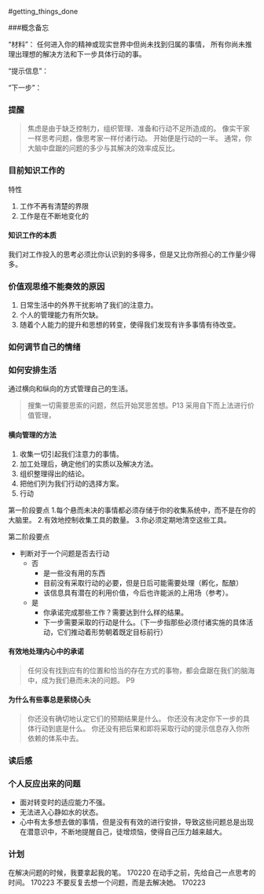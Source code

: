#getting_things_done 

###概念备忘

“材料”： 任何进入你的精神或现实世界中但尚未找到归属的事情，
所有你尚未推理出理想的解决方法和下一步具体行动的事。

“提示信息”：

“下一步”：

### 提醒

> 焦虑是由于缺乏控制力，组织管理、准备和行动不足所造成的。
> 像实干家一样思考问题，像思考家一样付诸行动。
> 开始便是行动的一半。
> 通常，你大脑中盘踞的问题的多少与其解决的效率成反比。



### 目前知识工作的

特性 

1. 工作不再有清楚的界限
2. 工作是在不断地变化的

#### 知识工作的本质

我们对工作投入的思考必须比你认识到的多得多，但是又比你所担心的工作量少得多。

### 价值观思维不能奏效的原因

1. 日常生活中的外界干扰影响了我们的注意力。
2. 个人的管理能力有所欠缺。
3. 随着个人能力的提升和思想的转变，使得我们发现有许多事情有待改变。


### 如何调节自己的情绪


### 如何安排生活

通过横向和纵向的方式管理自己的生活。

>搜集一切需要思索的问题，然后开始冥思苦想。P13
>采用自下而上法进行价值管理，

#### 横向管理的方法
1. 收集一切引起我们注意力的事情。
2. 加工处理后，确定他们的实质以及解决方法。
3. 组织整理得出的结论。
4. 把他们列为我们行动的选择方案。
5. 行动

第一阶段要点
1.每个悬而未决的事情都必须存储于你的收集系统中，而不是在你的大脑里。
2.有效地控制收集工具的数量。
3.你必须定期地清空这些工具。

第二阶段要点

+ 判断对于一个问题是否去行动
    * 否
        - 是一些没有用的东西
        - 目前没有采取行动的必要，但是日后可能需要处理（孵化，酝酿）
        - 该信息具有潜在的利用价值，今后也许能派的上用场（参考）。
    * 是
        - 你承诺完成那些工作？需要达到什么样的结果。
        - 下一步需要采取的行动是什么。（下一步指那些必须付诸实施的具体活动，它们推动着形势朝着既定目标前行）
#### 有效地处理内心中的承诺

> 任何没有找到应有的位置和恰当的存在方式的事物，都会盘踞在我们的脑海中，成为我们悬而未决的问题。 P9

#### 为什么有些事总是萦绕心头

>你还没有确切地认定它们的预期结果是什么。
>你还没有决定你下一步的具体行动到底是什么。
>你还没有把后果和即将采取行动的提示信息存入你所依赖的体系中去。

### 读后感



### 个人反应出来的问题

+ 面对转变时的适应能力不强。
+ 无法进入心静如水的状态。
+ 心中有太多想去做的事情，但是没有有效的进行安排，导致这些问题总是出现在潜意识中，不断地提醒自己，徒增烦恼，使得自己压力越来越大。

### 计划

在解决问题的时候，我要拿起我的笔。 170220
在动手之前，先给自己一点思考的时间。 170223
不要反复去想一个问题，而是去解决她。 170223